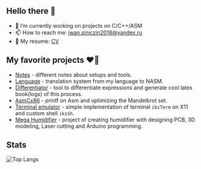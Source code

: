 ## Hello there 👋

- 🔭 I’m currently working on projects on C/C++/ASM
- 📫 How to reach me: [iwan.siniczin2018@yandex.ru](iwan.siniczin2018@yandex.ru)
- 📄 My resume: [CV](https://github.com/khmelnitskiianton/khmelnitskiianton/blob/main/CV_HmelnitskiyAA.pdf)

## My favorite projects ❤️‍🔥
+ [Notes](https://github.com/khmelnitskiianton/Notes)                   - different notes about setups and tools.
+ [Language](https://github.com/khmelnitskiianton/Language)             - translation system from my language to NASM.
+ [Differentiator](https://github.com/khmelnitskiianton/Differentiator) - tool to differentiate expressions and generate cool latex book(logs) of this process.
+ [AsmCx86](https://github.com/khmelnitskiianton/AsmCx86)               - printf on Asm and optimizing the Mandelbrot set.
+ [Terminal emulator](https://github.com/khmelnitskiianton/temrinal-emulator) - simple implementation of terminal `iksTerm` on X11 and custom shell `iksSh`.
+ [Mega Humidifier](https://github.com/khmelnitskiianton/mega-humidifier) - project of creating humidifier with designing PCB, 3D modeling, Laser cutting and Arduino programming.

## Stats
![Top Langs](https://github-readme-stats.vercel.app/api/top-langs/?username=khmelnitskiianton&hide=html,scss,stylus,blade,jupyter%20notebook,dockerfile,typescript,tex&theme=tokyonight&show_icons=true&langs_count=7)
